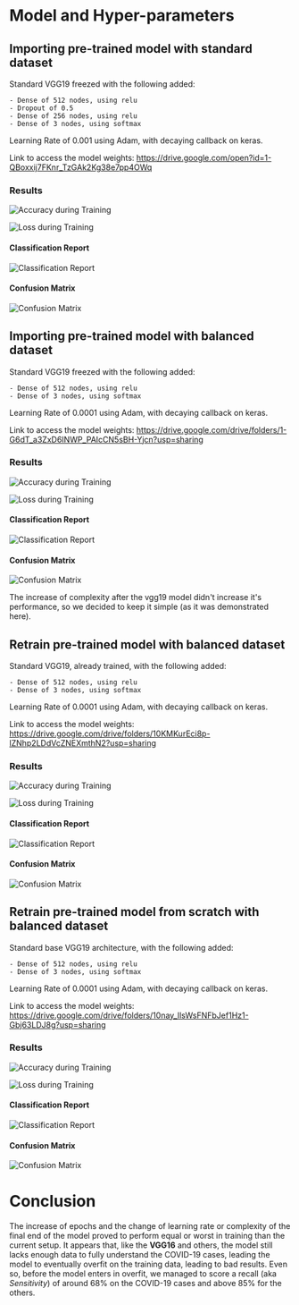 # Model and Hyper-parameters

<!-- First Model -->

## Importing pre-trained model with standard dataset

Standard VGG19 freezed with the following added:
    
    - Dense of 512 nodes, using relu
    - Dropout of 0.5
    - Dense of 256 nodes, using relu
    - Dense of 3 nodes, using softmax

Learning Rate of 0.001 using Adam, with decaying callback on keras.

Link to access the model weights: https://drive.google.com/open?id=1-QBoxxij7FKnr_TzGAk2Kg38e7pp4OWq



### Results

![Accuracy during Training](acc_vgg19.png "Accuracy during Training")

![Loss during Training](loss_vgg19.png "Loss during Training")

#### Classification Report
![Classification Report](vgg19_cr.png "Classification Report")

#### Confusion Matrix
![Confusion Matrix](vgg19_cm.png "Confusion Matrix")




<!-- Second Model -->

## Importing pre-trained model with balanced dataset

Standard VGG19 freezed with the following added:
    
    - Dense of 512 nodes, using relu
    - Dense of 3 nodes, using softmax

Learning Rate of 0.0001 using Adam, with decaying callback on keras.

Link to access the model weights: https://drive.google.com/drive/folders/1-G6dT_a3ZxD6INWP_PAIcCN5sBH-Yjcn?usp=sharing



### Results

![Accuracy during Training](acc_vgg19_1.png "Accuracy during Training")

![Loss during Training](loss_vgg19_1.png "Loss during Training")

#### Classification Report
![Classification Report](vgg19_1_cr.png "Classification Report")

#### Confusion Matrix
![Confusion Matrix](vgg19_1_cm.png "Confusion Matrix")



The increase of complexity after the vgg19 model didn't increase it's performance, so we decided to keep it simple (as it was demonstrated here).

<!-- Third Model -->

## Retrain pre-trained model with balanced dataset

Standard VGG19, already trained, with the following added:
    
    - Dense of 512 nodes, using relu
    - Dense of 3 nodes, using softmax

Learning Rate of 0.0001 using Adam, with decaying callback on keras.

Link to access the model weights: https://drive.google.com/drive/folders/10KMKurEci8p-lZNhp2LDdVcZNEXmthN2?usp=sharing



### Results

![Accuracy during Training](acc_vgg19_2.png "Accuracy during Training")

![Loss during Training](loss_vgg19_2.png "Loss during Training")

#### Classification Report
![Classification Report](vgg19_2_cr.png "Classification Report")

#### Confusion Matrix
![Confusion Matrix](vgg19_2_cm.png "Confusion Matrix")




<!-- Fourth Model -->

## Retrain pre-trained model from scratch with balanced dataset

Standard base VGG19 architecture, with the following added:
    
    - Dense of 512 nodes, using relu
    - Dense of 3 nodes, using softmax

Learning Rate of 0.0001 using Adam, with decaying callback on keras.

Link to access the model weights: https://drive.google.com/drive/folders/10nay_IlsWsFNFbJef1Hz1-Gbj63LDJ8g?usp=sharing



### Results

![Accuracy during Training](acc_vgg19_3.png "Accuracy during Training")

![Loss during Training](loss_vgg19_3.png "Loss during Training")

#### Classification Report
![Classification Report](vgg19_3_cr.png "Classification Report")

#### Confusion Matrix
![Confusion Matrix](vgg19_3_cm.png "Confusion Matrix")




# Conclusion

The increase of epochs and the change of learning rate or complexity of the final end of the model proved to perform equal or worst in training than the current setup.
It appears that, like the __VGG16__ and others, the model still lacks enough data to fully understand the COVID-19 cases, leading the model to eventually overfit on the training data, leading to bad results. Even so, before the model enters in overfit, we managed to score a recall (aka *Sensitivity*) of around 68% on the COVID-19 cases and above 85% for the others.